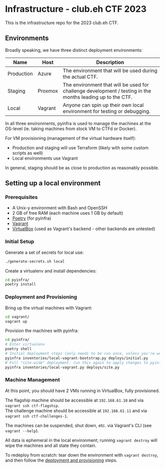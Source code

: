 # Infrastructure - club.eh CTF 2023

This is the infrastructure repo for the 2023 club.eh CTF.


## Environments

Broadly speaking, we have three distinct deployment environments:

| Name | Host | Description |
| --- | --- | --- |
| Production | Azure | The environment that will be used during the actual CTF. |
| Staging | Proxmox | The environment that will be used for challenge development / testing in the months leading up to the CTF. |
| Local | Vagrant | Anyone can spin up their own local environment for testing or debugging. |

In all three environments, pyinfra is used to manage the machines at the OS-level (ie. taking machines from stock VM to CTFd or Docker).

For VM provisioning (management of the virtual hardware itself):
- Production and staging will use Terraform (likely with some custom scripts as well)
- Local environments use Vagrant

In general, staging should be as close to production as reasonably possible.


## Setting up a local environment

### Prerequisites

- A Unix-y environment with Bash and OpenSSH
- 2 GB of free RAM (each machine uses 1 GB by default)
- [Poetry](https://python-poetry.org/docs/) (for pyinfra)
- [Vagrant](https://www.vagrantup.com/docs/installation)
- [VirtualBox](https://www.virtualbox.org/wiki/Downloads) (used as Vagrant's backend - other backends are untested)

### Initial Setup

Generate a set of secrets for local use:

```bash
./generate-secrets.sh local
```

Create a virtualenv and install dependencies:

```bash
cd pyinfra/
poetry install
```

### Deployment and Provisioning

Bring up the virtual machines with Vagrant:

```bash
cd vagrant/
vagrant up
```

Provision the machines with pyinfra:

```bash
cd pyinfra/
# Enter virtualenv
poetry shell
# Initial deployment steps (only needs to be run once, unless you're working on pre-init deployment code)
pyinfra inventories/local-vagrant-bootstrap.py deploys/initial.py
# Full "site-wide" deployment. run this again to apply changes to pyinfra deployment code
pyinfra inventories/local-vagrant.py deploys/site.py
```

### Machine Management

At this point, you should have 2 VMs running in VirtualBox, fully provisioned.

The flagship machine should be accessible at `192.168.61.10` and via `vagrant ssh ctf-flagship`.  
The challenge machine should be accessible at `192.168.61.11` and via `vagrant ssh ctf-challenges-1`.

The machines can be suspended, shut down, etc. via Vagrant's CLI (see `vagrant --help`).

All data is ephemeral in the local environment; running `vagrant destroy` will wipe the machines and all state they contain.

To redeploy from scratch: tear down the environment with `vagrant destroy`, and then follow the [deployment and provisioning](#deployment-and-provisioning) steps.
